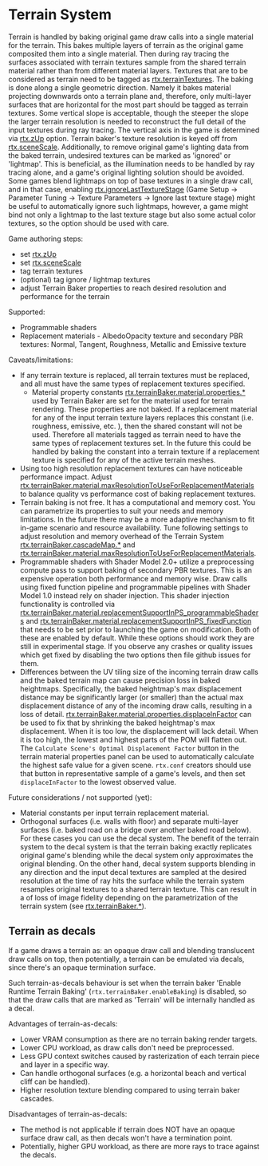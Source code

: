 # Terrain System

Terrain is handled by baking original game draw calls into a single material for the terrain. This bakes multiple layers of terrain as the original game composited them into a single material. Then during ray tracing the surfaces associated with terrain textures sample from the shared terrain material rather than from different material layers. Textures that are to be considered as terrain need to be tagged as [rtx.terrainTextures](../RtxOptions.md). The baking is done along a single geometric direction. Namely it bakes material projecting downwards onto a terrain plane and, therefore, only multi-layer surfaces that are horizontal for the most part should be tagged as terrain textures. Some vertical slope is acceptable, though the steeper the slope the larger terrain resolution is needed to reconstruct the full detail of the input textures during ray tracing. The vertical axis in the game is determined via [rtx.zUp](../RtxOptions.md) option. Terrain baker's texture resolution is keyed off from [rtx.sceneScale](../RtxOptions.md). Additionally, to remove original game's lighting data from the baked terrain, undesired textures can be marked as 'ignored' or 'lightmap'. This is beneficial, as the illumination needs to be handled by ray tracing alone, and a game's original lighting solution should be avoided.
Some games blend lightmaps on top of base textures in a single draw call, and in that case, enabling [rtx.ignoreLastTextureStage](../RtxOptions.md) (Game Setup -> Parameter Tuning -> Texture Parameters -> Ignore last texture stage) might be useful to automatically ignore such lightmaps, however, a game might bind not only a lightmap to the last texture stage but also some actual color textures, so the option should be used with care.

Game authoring steps:
- set [rtx.zUp](../RtxOptions.md)
- set [rtx.sceneScale](../RtxOptions.md)
- tag terrain textures
- (optional) tag ignore / lightmap textures
- adjust Terrain Baker properties to reach desired resolution and performance for the terrain

Supported:
- Programmable shaders
- Replacement materials - AlbedoOpacity texture and secondary PBR textures: Normal, Tangent, Roughness, Metallic and Emissive texture

Caveats/limitations:
- If any terrain texture is replaced, all terrain textures must be replaced, and all must have the same types of replacement textures specified.
  - Material property constants [rtx.terrainBaker.material.properties.*](../RtxOptions.md) used by Terrain Baker are set for the material used for terrain rendering. These properties are not baked. If a replacement material for any of the input terrain texture layers replaces this constant (i.e. roughness, emissive, etc. ), then the shared constant will not be used. Therefore all materials tagged as terrain need to have the same types of replacement textures set. In the future this could be handled by baking the constant into a terrain texture if a replacement texture is specified for any of the active terrain meshes.
- Using too high resolution replacement textures can have noticeable performance impact. Adjust [rtx.terrainBaker.material.maxResolutionToUseForReplacementMaterials](../RtxOptions.md) to balance quality vs performance cost of baking replacement textures.
- Terrain baking is not free. It has a computational and memory cost. You can parametrize its properties to suit your needs and memory limitations. In the future there may be a more adaptive mechanism to fit in-game scenario and resource availability. Tune following settings to adjust resolution and memory overhead of the Terrain System [rtx.terrainBaker.cascadeMap.*](../RtxOptions.md) and [rtx.terrainBaker.material.maxResolutionToUseForReplacementMaterials](../RtxOptions.md).
- Programmable shaders with Shader Model 2.0+ utilize a preprocessing compute pass to support baking of secondary PBR textures. This is an expensive operation both performance and memory wise. Draw calls using fixed function pipeline and programmable pipelines with Shader Model 1.0 instead rely on shader injection. This shader injection functionality is controlled via [rtx.terrainBaker.material.replacementSupportInPS_programmableShaders](../RtxOptions.md) and [rtx.terrainBaker.material.replacementSupportInPS_fixedFunction](../RtxOptions.md) that needs to be set prior to launching the game on modification. Both of these are enabled by default. While these options should work they are still in experimental stage. If you observe any crashes or quality issues which get fixed by disabling the two options then file github issues for them.
- Differences between the UV tiling size of the incoming terrain draw calls and the baked terrain map can cause precision loss in baked heightmaps.  Specifically, the baked heightmap's max displacement distance may be significantly larger (or smaller) than the actual max displacement distance of any of the incoming draw calls, resulting in a loss of detail.  [rtx.terrainBaker.material.properties.displaceInFactor](../RtxOptions.md) can be used to fix that by shrinking the baked heightmap's max displacement.  When it is too low, the displacement will lack detail.  When it is too high, the lowest and highest parts of the POM will flatten out. The `Calculate Scene's Optimal Displacement Factor` button in the terrain material properties panel can be used to automatically calculate the highest safe value for a given scene.  `rtx.conf` creators should use that button in representative sample of a game's levels, and then set `displaceInFactor` to the lowest observed value.

Future considerations / not supported (yet):
- Material constants per input terrain replacement material.
- Orthogonal surfaces (i.e. walls with floor) and separate multi-layer surfaces (i.e. baked road on a bridge over another baked road below). For these cases you can use the decal system. The benefit of the terrain system to the decal system is that the terrain baking exactly replicates original game's blending while the decal system only approximates the original blending. On the other hand, decal system supports blending in any direction and the input decal textures are sampled at the desired resolution at the time of ray hits the surface while the terrain system resamples original textures to a shared terrain texture. This can result in a of loss of image fidelity depending on the parametrization of the terrain system (see [rtx.terrainBaker.*](../RtxOptions.md)).


## Terrain as decals

If a game draws a terrain as: an opaque draw call and blending translucent draw calls on top, then potentially, a terrain can be emulated via decals, since there's an opaque termination surface.

Such terrain-as-decals behaviour is set when the terrain baker 'Enable Runtime Terrain Baking' (`rtx.terrainBaker.enableBaking`) is disabled, so that the draw calls that are marked as 'Terrain' will be internally handled as a decal.

Advantages of terrain-as-decals:
- Lower VRAM consumption as there are no terrain baking render targets.
- Lower CPU workload, as draw calls don't need be preprocessed.
- Less GPU context switches caused by rasterization of each terrain piece and layer in a specific way.
- Can handle orthogonal surfaces (e.g. a horizontal beach and vertical cliff can be handled).
- Higher resolution texture blending compared to using terrain baker cascades.

Disadvantages of terrain-as-decals:
- The method is not applicable if terrain does NOT have an opaque surface draw call, as then decals won't have a termination point.
- Potentially, higher GPU workload, as there are more rays to trace against the decals.
